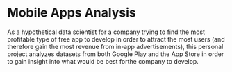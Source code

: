 # Mobile Apps Analysis
As a hypothetical data scientist for a company trying to find the most profitable type of free app to develop in order to attract the most users (and therefore gain the most revenue from in-app advertisements), this personal project analyzes datasets from both Google Play and the App Store in order to gain insight into what would be best forthe company to develop.
